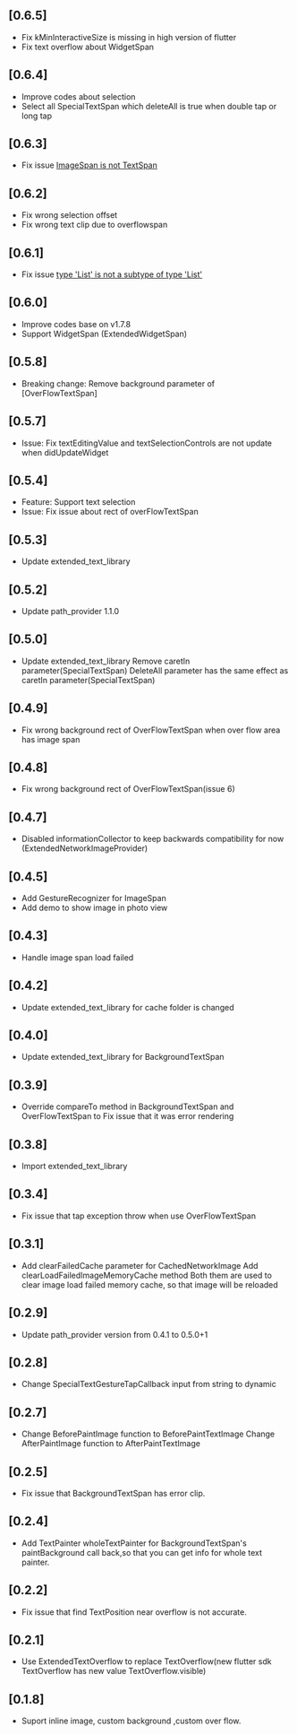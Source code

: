 ## [0.6.5]

* Fix kMinInteractiveSize is missing in high version of flutter
* Fix text overflow about WidgetSpan

## [0.6.4]

* Improve codes about selection
* Select all SpecialTextSpan which deleteAll is true when double tap or long tap

## [0.6.3]

* Fix issue [ImageSpan is not TextSpan](https://github.com/fluttercandies/extended_text/issues/24)

## [0.6.2]

* Fix wrong selection offset
* Fix wrong text clip due to overflowspan

## [0.6.1]

* Fix issue [type 'List<InlineSpan>' is not a subtype of type 'List<TextSpan>'](https://github.com/fluttercandies/extended_text/issues/20)

## [0.6.0]

* Improve codes base on v1.7.8
* Support WidgetSpan (ExtendedWidgetSpan)

## [0.5.8]

* Breaking change: 
  Remove background parameter of [OverFlowTextSpan]

## [0.5.7]

* Issue: 
  Fix textEditingValue and textSelectionControls are not update when didUpdateWidget

## [0.5.4]

* Feature: 
  Support text selection
* Issue: 
   Fix issue about rect of overFlowTextSpan 

## [0.5.3]

* Update extended_text_library

## [0.5.2]

* Update path_provider 1.1.0

## [0.5.0]

* Update extended_text_library
  Remove caretIn parameter(SpecialTextSpan)
  DeleteAll parameter has the same effect as caretIn parameter(SpecialTextSpan)

## [0.4.9]

* Fix wrong background rect of OverFlowTextSpan when over flow area has image span

## [0.4.8]

* Fix wrong background rect of OverFlowTextSpan(issue 6)

## [0.4.7]

* Disabled informationCollector to keep backwards compatibility for now (ExtendedNetworkImageProvider)

## [0.4.5]

* Add GestureRecognizer for ImageSpan
* Add demo to show image in photo view

## [0.4.3]

* Handle image span load failed

## [0.4.2]

* Update extended_text_library for cache folder is changed

## [0.4.0]

* Update extended_text_library for BackgroundTextSpan

## [0.3.9]

* Override compareTo method in BackgroundTextSpan and OverFlowTextSpan to
  Fix issue that it was error rendering

## [0.3.8]

* Import extended_text_library

## [0.3.4]

* Fix issue that tap exception throw when use OverFlowTextSpan

## [0.3.1]

* Add clearFailedCache parameter for CachedNetworkImage
  Add clearLoadFailedImageMemoryCache method
  Both them are used to clear image load failed memory cache, so that image will be reloaded

## [0.2.9]

* Update path_provider version from 0.4.1 to 0.5.0+1

## [0.2.8]

* Change SpecialTextGestureTapCallback input from string to dynamic
 
## [0.2.7]

* Change BeforePaintImage function to BeforePaintTextImage 
  Change AfterPaintImage function to AfterPaintTextImage 

## [0.2.5]

* Fix issue that BackgroundTextSpan has error clip.

## [0.2.4]

* Add TextPainter wholeTextPainter for BackgroundTextSpan's paintBackground call back,so that you can get info for
  whole text painter. 

## [0.2.2]

* Fix issue that find TextPosition near overflow is not accurate.

## [0.2.1]

* Use ExtendedTextOverflow to replace TextOverflow(new flutter sdk TextOverflow has new value TextOverflow.visible)

## [0.1.8]

* Suport inline image, custom background ,custom over flow.
